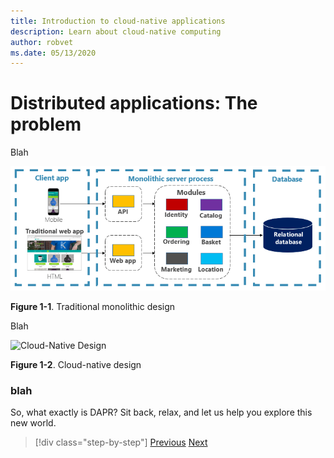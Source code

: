 ```yaml
---
title: Introduction to cloud-native applications
description: Learn about cloud-native computing
author: robvet
ms.date: 05/13/2020
---
```


# Distributed applications: The problem

Blah

![Traditional monolithic design](./media/monolithic-design.png)

**Figure 1-1**. Traditional monolithic design


Blah

![Cloud-Native Design](./media/cloud-native-design.png)

**Figure 1-2**. Cloud-native design


### blah

So, what exactly is DAPR? Sit back, relax, and let us help you explore this new world.

>[!div class="step-by-step"]
>[Previous](index.md)
>[Next](dapr-at-20.md)
